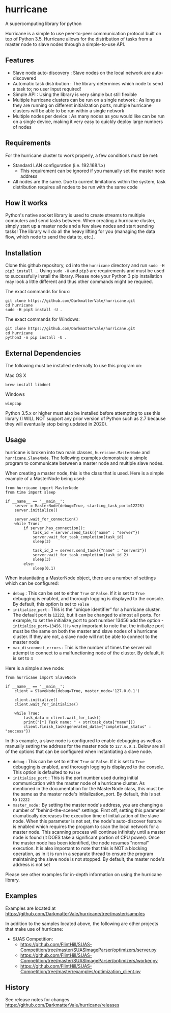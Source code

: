 # hurricane
A supercomputing library for python

Hurricane is a simple to use peer-to-peer communication protocol built on top of Python 3.5. Hurricane allows for the distribution of tasks from a master node to slave nodes through a simple-to-use API.

## Features

- Slave node auto-discovery : Slave nodes on the local network are auto-discovered
- Automatic task distribution : The library determines which node to send a task to; no user input required!
- Simple API : Using the library is very simple but still flexible
- Multiple hurricane clusters can be run on a single network : As long as they are running on different initialization ports, multiple hurricane clusters will be able to be run within a single network
- Multiple nodes per device : As many nodes as you would like can be run on a single device, making it very easy to quickly deploy large numbers of nodes

## Requirements

For the hurricane cluster to work properly, a few conditions must be met:

- Standard LAN configuration (i.e. 192.168.1.x)
  - This requirement can be ignored if you manually set the master node address
- All nodes are the same. Due to current limitations within the system, task distribution requires all nodes to be run with the same code

## How it works

Python's native socket library is used to create streams to multiple computers and send tasks between. When creating a hurricane cluster, simply start up a master node and a few slave nodes and start sending tasks! The library will do all the heavy lifting for you (managing the data flow, which node to send the data to, etc.).

## Installation

Clone this github repository, cd into the ```hurricane``` directory and run ```sudo -H pip3 install .```. Using ```sudo -H``` and ```pip3``` are requirements and must be used to successfully install the library. Please note your Python 3 pip installation may look a little different and thus other commands might be required.

The exact commands for linux:
```
git clone https://github.com/DarkmatterVale/hurricane.git
cd hurricane
sudo -H pip3 install -U .
```

The exact commands for Windows:
```
git clone https://github.com/DarkmatterVale/hurricane.git
cd hurricane
python3 -m pip install -U .
```

## External Dependencies

The following must be installed externally to use this program on:

Mac OS X

```
brew install libdnet
```

Windows

```
winpcap
```

Python 3.5.x or higher must also be installed before attempting to use this library (I WILL NOT support any prior version of Python such as 2.7 because they will eventually stop being updated in 2020).

## Usage

hurricane is broken into two main classes, ```hurricane.MasterNode``` and ```hurricane.SlaveNode```. The following examples demonstrate a simple program to communicate between a master node and multiple slave nodes.

When creating a master node, this is the class that is used. Here is a simple example of a MasterNode being used:

```
from hurricane import MasterNode
from time import sleep

if __name__ == '__main__':
    server = MasterNode(debug=True, starting_task_port=12228)
    server.initialize()

    server.wait_for_connection()
    while True:
        if server.has_connection():
            task_id = server.send_task({"name" : "server"})
            server.wait_for_task_completion(task_id)
            sleep(3)

            task_id_2 = server.send_task({"name" : "server2"})
            server.wait_for_task_completion(task_id_2)
            sleep(3)
        else:
            sleep(0.1)
```

When instantiating a MasterNode object, there are a number of settings which can be configured:

- ```debug``` : This can be set to either ```True``` or ```False```. If it is set to ```True``` debugging is enabled, and thorough logging is displayed to the console. By default, this option is set to ```False```
- ```initialize_port``` : This is the "unique identifier" for a hurricane cluster. The default port is ```12222```, but it can be changed to almost all ports. For example, to set the initialize_port to port number 13456 add the option - ```initialize_port=13456```. It is very important to note that the initialize port must be the same on both the master and slave nodes of a hurricane cluster. If they are not, a slave node will not be able to connect to the master node
- ```max_disconnect_errors``` : This is the number of times the server will attempt to connect to a malfunctioning node of the cluster. By default, it is set to ```3```

Here is a simple slave node:

```
from hurricane import SlaveNode

if __name__ == '__main__':
    client = SlaveNode(debug=True, master_node='127.0.0.1')

    client.initialize()
    client.wait_for_initialize()

    while True:
        task_data = client.wait_for_task()
        print("[*] Task name: " + str(task_data["name"]))
        client.finish_task(generated_data={"completion_status" : "success"})

```

In this example, a slave node is configured to enable debugging as well as manually setting the address for the master node to ```127.0.0.1```. Below are all of the options that can be configured when instantiating a slave node.

- ```debug``` : This can be set to either ```True``` or ```False```. If it is set to ```True``` debugging is enabled, and thorough logging is displayed to the console. This option is defaulted to ```False```
- ```initialize_port``` : This is the port number used during initial communication with the master node of a hurricane cluster. As mentioned in the documentation for the MasterNode class, this must be the same as the master node's initialization_port. By default, this is set to ```12222```
- ```master_node``` : By setting the master node's address, you are changing a number of "behind-the-scenes" settings. First off, setting this parameter dramatically decreases the execution time of initialization of the slave node. When this parameter is not set, the node's auto-discover feature is enabled which requires the program to scan the local network for a master node. This scanning process will continue infinitely until a master node is found (it DOES take a significant portion of CPU power). Once the master node has been identified, the node resumes "normal" execution. It is also important to note that this is NOT a blocking operation, as in it is run in a separate thread to ensure the program maintaining the slave node is not stopped. By default, the master node's address is not set

Please see other examples for in-depth information on using the hurricane library.

## Examples

Examples are located at https://github.com/DarkmatterVale/hurricane/tree/master/samples

In addition to the samples located above, the following are other projects that make use of hurricane:

- SUAS Competition:
  - https://github.com/FlintHill/SUAS-Competition/tree/master/SUASImageParser/optimizers/server.py
  - https://github.com/FlintHill/SUAS-Competition/tree/master/SUASImageParser/optimizers/worker.py
  - https://github.com/FlintHill/SUAS-Competition/tree/master/examples/optimization_client.py

## History

See release notes for changes https://github.com/DarkmatterVale/hurricane/releases
